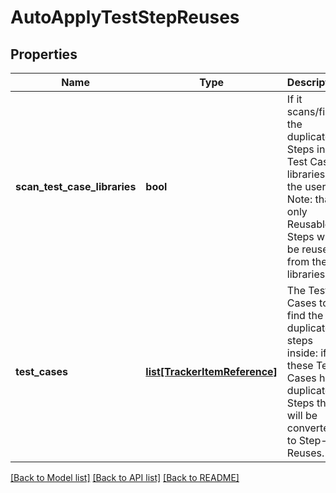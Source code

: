 # AutoApplyTestStepReuses

## Properties
Name | Type | Description | Notes
------------ | ------------- | ------------- | -------------
**scan_test_case_libraries** | **bool** | If it scans/finds the duplicate Steps in Test Case libraries of the user? Note: that only Reusable Steps will be reused from these libraries! | [optional] 
**test_cases** | [**list[TrackerItemReference]**](TrackerItemReference.md) | The Test Cases to find the duplicated steps inside: if these Test Cases has duplicated Steps these will be converted to Step-Reuses. | [optional] 

[[Back to Model list]](../README.md#documentation-for-models) [[Back to API list]](../README.md#documentation-for-api-endpoints) [[Back to README]](../README.md)

